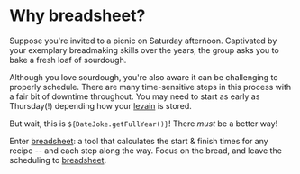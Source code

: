 # Why breadsheet?
Suppose you're invited to a picnic on Saturday afternoon. Captivated by your exemplary breadmaking skills over the years, the group asks you to bake a fresh loaf of sourdough.

Although you love sourdough, you're also aware it can be challenging to properly schedule.  There are many time-sensitive steps in this process with a fair bit of downtime throughout.  You may need to start as early as Thursday(!) depending how your [levain](https://en.wikipedia.org/wiki/Sourdough#Starter) is stored.

But wait, this is `${DateJoke.getFullYear()}`!  There _must_ be a better way!

Enter [breadsheet](http://breadsheet.com): a tool that calculates the start & finish times for any recipe -- and each step along the way. Focus on the bread, and leave the scheduling to [breadsheet](http://breadsheet.com).
